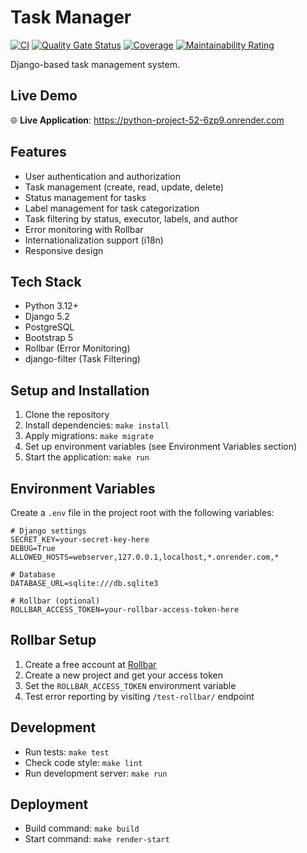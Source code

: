 # Task Manager

[![CI](https://github.com/Greshn1k92/python-project-52/actions/workflows/ci.yml/badge.svg)](https://github.com/Greshn1k92/python-project-52/actions/workflows/ci.yml)
[![Quality Gate Status](https://sonarcloud.io/api/project_badges/measure?project=Greshn1k92_python-project-52&metric=alert_status)](https://sonarcloud.io/summary/new_code?id=Greshn1k92_python-project-52)
[![Coverage](https://sonarcloud.io/api/project_badges/measure?project=Greshn1k92_python-project-52&metric=coverage)](https://sonarcloud.io/summary/new_code?id=Greshn1k92_python-project-52)
[![Maintainability Rating](https://sonarcloud.io/api/project_badges/measure?project=Greshn1k92_python-project-52&metric=sqale_rating)](https://sonarcloud.io/summary/new_code?id=Greshn1k92_python-project-52)

Django-based task management system.

## Live Demo

🌐 **Live Application**: https://python-project-52-6zp9.onrender.com

## Features

- User authentication and authorization
- Task management (create, read, update, delete)
- Status management for tasks
- Label management for task categorization
- Task filtering by status, executor, labels, and author
- Error monitoring with Rollbar
- Internationalization support (i18n)
- Responsive design

## Tech Stack

- Python 3.12+
- Django 5.2
- PostgreSQL
- Bootstrap 5
- Rollbar (Error Monitoring)
- django-filter (Task Filtering)

## Setup and Installation

1. Clone the repository
2. Install dependencies: `make install`
3. Apply migrations: `make migrate`
4. Set up environment variables (see Environment Variables section)
5. Start the application: `make run`

## Environment Variables

Create a `.env` file in the project root with the following variables:

```env
# Django settings
SECRET_KEY=your-secret-key-here
DEBUG=True
ALLOWED_HOSTS=webserver,127.0.0.1,localhost,*.onrender.com,*

# Database
DATABASE_URL=sqlite:///db.sqlite3

# Rollbar (optional)
ROLLBAR_ACCESS_TOKEN=your-rollbar-access-token-here
```

## Rollbar Setup

1. Create a free account at [Rollbar](https://rollbar.com/)
2. Create a new project and get your access token
3. Set the `ROLLBAR_ACCESS_TOKEN` environment variable
4. Test error reporting by visiting `/test-rollbar/` endpoint

## Development

- Run tests: `make test`
- Check code style: `make lint`
- Run development server: `make run`

## Deployment

- Build command: `make build`
- Start command: `make render-start`

